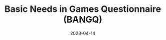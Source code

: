 ---
title: Basic Needs in Games Questionnaire (BANGQ)
linktitle: BANGQ
summary: Guides on how to use our player experience questionnaire about satisfaction and frustration of basic psychological needs in gaming
date: 2023-04-14
type: book
weight: 1
---